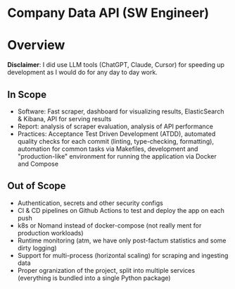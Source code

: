 Company Data API (SW Engineer)
===

# Overview

**Disclaimer**: I did use LLM tools (ChatGPT, Claude, Cursor) for speeding up development as I would do for any day
to day work.

## In Scope

* Software: Fast scraper, dashboard for visualizing results, ElasticSearch & Kibana, API for serving results
* Report: analysis of scraper evaluation, analysis of API performance
* Practices: Acceptance Test Driven Development (ATDD), automated quality checks
  for each commit (linting, type-checking, formatting), automation for common tasks via Makefiles,
  development and "production-like" environment for running the application via Docker and Compose

## Out of Scope

* Authentication, secrets and other security configs
* CI & CD pipelines on Github Actions to test and deploy the app on each push
* k8s or Nomand instead of docker-compose (not really ment for production workloads)
* Runtime monitoring (atm, we have only post-factum statistics and some dirty logging)
* Support for multi-process (horizontal scaling) for scraping and ingesting data
* Proper ogranization of the project, split into multiple services (everything is bundled into a single Python package)

